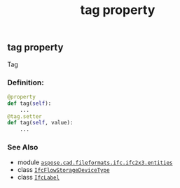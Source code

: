 ﻿---
title: tag property
second_title: Aspose.CAD for Python via .NET API References
description: 
type: docs
weight: 100
url: /python-net/aspose.cad.fileformats.ifc.ifc2x3.entities/ifcflowstoragedevicetype/tag/
is_root: false
---

## tag property


Tag
### Definition:
```python
@property
def tag(self):
    ...
@tag.setter
def tag(self, value):
    ...
```

### See Also
* module [`aspose.cad.fileformats.ifc.ifc2x3.entities`](../../)
* class [`IfcFlowStorageDeviceType`](/cad/python-net/aspose.cad.fileformats.ifc.ifc2x3.entities/ifcflowstoragedevicetype)
* class [`IfcLabel`](/cad/python-net/aspose.cad.fileformats.ifc.ifc2x3.types/ifclabel)
